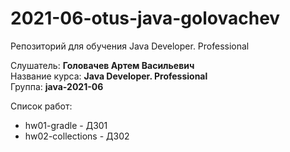 # 2021-06-otus-java-golovachev  
Репозиторий для обучения Java Developer. Professional  

Слушатель: **Головачев Артем Васильевич**  
Название курса: **Java Developer. Professional**  
Группа: **java-2021-06**  

Список работ:  
- hw01-gradle - ДЗ01  
- hw02-collections - ДЗ02
